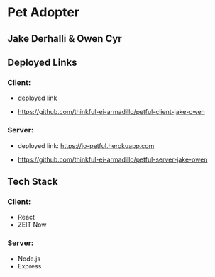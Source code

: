 # Pet Adopter

## Jake Derhalli & Owen Cyr

## Deployed Links

### Client:

- deployed link

- https://github.com/thinkful-ei-armadillo/petful-client-jake-owen

### Server:

- deployed link: https://jo-petful.herokuapp.com

- https://github.com/thinkful-ei-armadillo/petful-server-jake-owen

## Tech Stack

### Client:

- React
- ZEIT Now

### Server:
- Node.js
- Express
